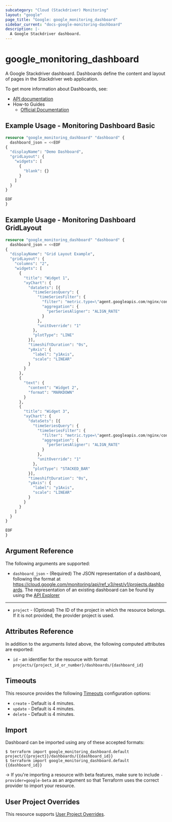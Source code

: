 ```yaml
---
subcategory: "Cloud (Stackdriver) Monitoring"
layout: "google"
page_title: "Google: google_monitoring_dashboard"
sidebar_current: "docs-google-monitoring-dashboard"
description: |-
  A Google Stackdriver dashboard.
---
```


# google\_monitoring\_dashboard

A Google Stackdriver dashboard. Dashboards define the content and layout of pages in the Stackdriver web application.

To get more information about Dashboards, see:

* [API documentation](https://cloud.google.com/monitoring/api/ref_v3/rest/v1/projects.dashboards)
* How-to Guides
    * [Official Documentation](https://cloud.google.com/monitoring/dashboards)

## Example Usage - Monitoring Dashboard Basic


```terraform
resource "google_monitoring_dashboard" "dashboard" {
  dashboard_json = <<EOF
{
  "displayName": "Demo Dashboard",
  "gridLayout": {
    "widgets": [
      {
        "blank": {}
      }
    ]
  }
}

EOF
}
```

## Example Usage - Monitoring Dashboard GridLayout


```terraform
resource "google_monitoring_dashboard" "dashboard" {
  dashboard_json = <<EOF
{
  "displayName": "Grid Layout Example",
  "gridLayout": {
    "columns": "2",
    "widgets": [
      {
        "title": "Widget 1",
        "xyChart": {
          "dataSets": [{
            "timeSeriesQuery": {
              "timeSeriesFilter": {
                "filter": "metric.type=\"agent.googleapis.com/nginx/connections/accepted_count\"",
                "aggregation": {
                  "perSeriesAligner": "ALIGN_RATE"
                }
              },
              "unitOverride": "1"
            },
            "plotType": "LINE"
          }],
          "timeshiftDuration": "0s",
          "yAxis": {
            "label": "y1Axis",
            "scale": "LINEAR"
          }
        }
      },
      {
        "text": {
          "content": "Widget 2",
          "format": "MARKDOWN"
        }
      },
      {
        "title": "Widget 3",
        "xyChart": {
          "dataSets": [{
            "timeSeriesQuery": {
              "timeSeriesFilter": {
                "filter": "metric.type=\"agent.googleapis.com/nginx/connections/accepted_count\"",
                "aggregation": {
                  "perSeriesAligner": "ALIGN_RATE"
                }
              },
              "unitOverride": "1"
            },
            "plotType": "STACKED_BAR"
          }],
          "timeshiftDuration": "0s",
          "yAxis": {
            "label": "y1Axis",
            "scale": "LINEAR"
          }
        }
      }
    ]
  }
}

EOF
}
```

## Argument Reference

The following arguments are supported:


* `dashboard_json` -
  (Required)
  The JSON representation of a dashboard, following the format at https://cloud.google.com/monitoring/api/ref_v3/rest/v1/projects.dashboards.
  The representation of an existing dashboard can be found by using the [API Explorer](https://cloud.google.com/monitoring/api/ref_v3/rest/v1/projects.dashboards/get)

- - -


* `project` - (Optional) The ID of the project in which the resource belongs.
    If it is not provided, the provider project is used.


## Attributes Reference

In addition to the arguments listed above, the following computed attributes are exported:

* `id` - an identifier for the resource with format `projects/{project_id_or_number}/dashboards/{dashboard_id}`

## Timeouts

This resource provides the following
[Timeouts](/docs/configuration/resources.html#timeouts) configuration options:

- `create` - Default is 4 minutes.
- `update` - Default is 4 minutes.
- `delete` - Default is 4 minutes.

## Import

Dashboard can be imported using any of these accepted formats:

```
$ terraform import google_monitoring_dashboard.default project/{{project}}/dashboards/{{dashboard_id}}
$ terraform import google_monitoring_dashboard.default {{dashboard_id}}
```

-> If you're importing a resource with beta features, make sure to include `-provider=google-beta`
as an argument so that Terraform uses the correct provider to import your resource.

## User Project Overrides

This resource supports [User Project Overrides](https://www.terraform.io/docs/providers/google/guides/provider_reference.html#user_project_override).
